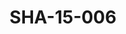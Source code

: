 ---
pid: SHA-15-006
title: SHA-15-006
language: ar
collection: شرحبيل احمد
original_label: 
rights: شرحبيل احمد
location_of_original: شرحبيل احمد
photographer_or_studio: 
scanned_from: photograph 12.2 by 16.4
_date: '1962'
location: أثيوبيا، اديس ابابا
description: " شرحبيل احمد والفنانين السودانيين والاثيوبيين وموظفين من السفارة السوداني"
additional_notes: 
permission_display: 'yes'
on_server: 'no'
on_website: 'no'
permalink: "/archive/ar/sha-15-006.html"
layout: photo-page
---